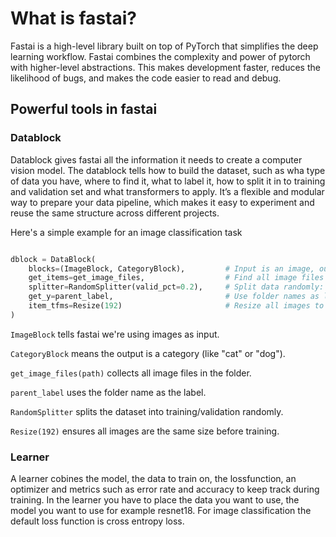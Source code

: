 # What is fastai?
Fastai is a high-level library built on top of PyTorch that simplifies the deep learning workflow. Fastai combines the complexity and power of pytorch with higher-level abstractions. 
This makes development faster, reduces the likelihood of bugs, and makes the code easier to read and debug.

## Powerful tools in fastai

### Datablock
Datablock gives fastai all the information it needs to create a computer vision model. The datablock tells how to build the dataset, such as wha type of data you have, where to find it, what to label it, how to split it in to training and validation set and what transformers to apply. It’s a flexible and modular way to prepare your data pipeline, which makes it easy to experiment and reuse the same structure across different projects.

Here's a simple example for an image classification task

```python

dblock = DataBlock(
    blocks=(ImageBlock, CategoryBlock),         # Input is an image, output is a category
    get_items=get_image_files,                  # Find all image files in the folder
    splitter=RandomSplitter(valid_pct=0.2),     # Split data randomly: 20% validation
    get_y=parent_label,                         # Use folder names as labels
    item_tfms=Resize(192)                       # Resize all images to 192x192
)

```

```ImageBlock``` tells fastai we're using images as input.

```CategoryBlock``` means the output is a category (like "cat" or "dog").

```get_image_files(path)``` collects all image files in the folder.

```parent_label``` uses the folder name as the label.

```RandomSplitter``` splits the dataset into training/validation randomly.

```Resize(192)``` ensures all images are the same size before training.


### Learner

A learner cobines the model, the data to train on, the lossfunction, an optimizer and metrics such as error rate and accuracy to keep track during training. In the learner you have to place the data you want to use, the model you want to use for example resnet18. For image classification the default loss function is cross entropy loss. 

